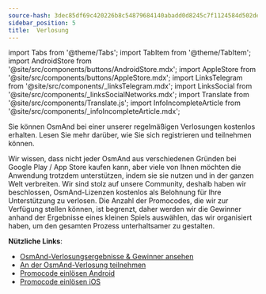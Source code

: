```yaml
---
source-hash: 3dec85df69c420226b8c54879684140abadd0d8245c7f1124584d502de7a8674
sidebar_position: 5
title:  Verlosung
---
```

import Tabs from '@theme/Tabs';
import TabItem from '@theme/TabItem';
import AndroidStore from '@site/src/components/buttons/AndroidStore.mdx';
import AppleStore from '@site/src/components/buttons/AppleStore.mdx';
import LinksTelegram from '@site/src/components/_linksTelegram.mdx';
import LinksSocial from '@site/src/components/_linksSocialNetworks.mdx';
import Translate from '@site/src/components/Translate.js';
import InfoIncompleteArticle from '@site/src/components/_infoIncompleteArticle.mdx';


Sie können OsmAnd bei einer unserer regelmäßigen Verlosungen kostenlos erhalten. Lesen Sie mehr darüber, wie Sie sich registrieren und teilnehmen können.

Wir wissen, dass nicht jeder OsmAnd aus verschiedenen Gründen bei Google Play / App Store kaufen kann, aber viele von Ihnen möchten die Anwendung trotzdem unterstützen, indem sie sie nutzen und in der ganzen Welt verbreiten. Wir sind stolz auf unsere Community, deshalb haben wir beschlossen, OsmAnd-Lizenzen kostenlos als Belohnung für Ihre Unterstützung zu verlosen. Die Anzahl der Promocodes, die wir zur Verfügung stellen können, ist begrenzt, daher werden wir die Gewinner anhand der Ergebnisse eines kleinen Spiels auswählen, das wir organisiert haben, um den gesamten Prozess unterhaltsamer zu gestalten.

**Nützliche Links**:
- [OsmAnd-Verlosungsergebnisse & Gewinner ansehen](https://osmand.net/giveaway/)
- [An der OsmAnd-Verlosung teilnehmen](https://osmand.net/giveaway/)
- [Promocode einlösen Android](https://support.google.com/googleplay/answer/3422659?hl)
- [Promocode einlösen iOS](https://support.apple.com/en-gb/HT201209)